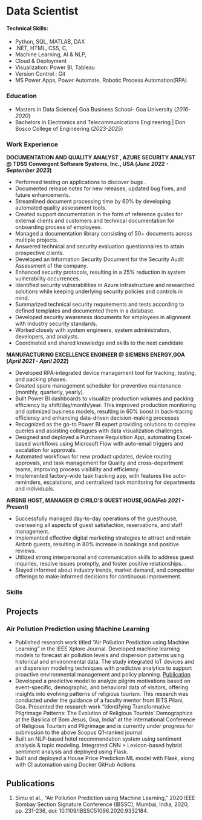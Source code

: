 # Data Scientist

#### Technical Skills: 
- Python, SQL, MATLAB, DAX
- .NET, HTML, CSS, C, 
- Machine Learning, AI & NLP, 
- Cloud & Deployment
- Visualization: Power BI, Tableau
- Version Control : Git
- MS Power Apps, Power Automate, Robotic Process Automation(RPA)
  
### Education
- Masters in Data Science| Goa Business School- Goa University (_2016-2020_)
- Bachelors in Electronics and Telecommunications Engineering | Don Bosco College of Engineering (_2023-2025_)

### Work Experience
**DOCUMENTATION AND QUALITY ANALYST , AZURE SECURITY ANALYST @ TDSS Convergent Software Systems, Inc., USA (_June 2022 - September 2023_)**
- Performed testing on applications to discover bugs .
- Documented release notes for new releases, updated bug fixes, and future enhancements. 
- Streamlined document processing time by 60% by developing automated quality assessment tools.
- Created support documentation in the form of reference guides for external clients and customers and technical documentation for onboarding process of employees.
- Managed a documentation library consisting of 50+ documents across multiple projects.
- Answered technical and security evaluation questionnaires to attain prospective clients. 
- Developed an Information Security Document for the Security Audit Assessment of the company.
- Enhanced security protocols, resulting in a 25% reduction in system vulnerability occurrences.
- Identified security vulnerabilities in Azure infrastructure and researched solutions while keeping underlying security policies and controls in mind. 
- Summarized technical security requirements and tests according to defined templates and documented them in a database.
- Developed security awareness documents for employees in alignment with Industry security standards. 
- Worked closely with system engineers, system administrators, developers, and analysts. 
- Coordinated and shared knowledge and skills to the next candidate

**MANUFACTURING EXCELLENCE ENGINEER @ SIEMENS ENERGY,GOA (_April 2021 - April 2022_)**
- Developed RPA-integrated device management tool for tracking, testing, and packing phases.
- Created spare management scheduler for preventive maintenance (monthly, quarterly, yearly).
- Built Power BI dashboards to visualize production volumes and packing efficiency  by shift/day/month/year. This improved production monitoring and optimized business models, resulting in 60% boost in back-tracing efficiency and enhancing data-driven decision-making processes
- Recognized as the go-to Power BI expert providing solutions to complex queries and assisting colleagues with data visualization challenges. 
- Designed and deployed a Purchase Requisition App, automating Excel-based workflows using Microsoft Flow with auto-email triggers and escalation for approvals.
- Automated workflows for new product updates, device routing approvals, and task management for Quality and cross-department teams, improving process visibility and efficiency.
- Implemented factory-wide task tracking app, with features like auto-reminders, escalations, and centralized task monitoring for departments and individuals.

**AIRBNB HOST, MANAGER @ CIRILO’S GUEST HOUSE,GOA(_Feb 2021 - Present_)** 
- Successfully managed day-to-day operations of the guesthouse, overseeing all aspects of guest satisfaction, reservations, and staff management. 
- Implemented effective digital marketing strategies to attract and retain Airbnb guests, resulting in 80% increase in bookings and positive reviews. 
- Utilized strong interpersonal and communication skills to address guest inquiries, resolve issues promptly, and foster positive relationships. . 
- Stayed informed about industry trends, market demand, and competitor offerings to make informed decisions for continuous improvement.


### Skills




## Projects
### Air Pollution Prediction using Machine Learning
- Published research work titled “Air Pollution Prediction using Machine Learning” in the IEEE Xplore Journal. Developed machine learning models to forecast air pollution levels and dispersion patterns using historical and environmental data. The study integrated IoT devices  and air dispersion modeling techniques with predictive analytics to support proactive environmental management and policy planning.
[Publication](https://ieeexplore.ieee.org/document/9332184)
- Developed a predictive model to analyze pilgrim motivations based on event-specific, demographic, and behavioral data of visitors, offering insights into evolving patterns of religious tourism. This research was conducted under the guidance of a faculty mentor from BITS Pilani, Goa. Presented the research work “Identifying Transformative Pilgrimage Patterns: The Evolution of Religious Tourists’ Demographics at the Basilica of Bom Jesus, Goa, India” at the International Conference of Religious Tourism and Pilgrimage and is currently under progress for submission to the above Scopus Q1-ranked journal.
- Built an NLP-based hotel recommendation system using sentiment analysis & topic modeling. Integrated CNN + Lexicon-based hybrid sentiment analysis and deployed using Flask.
- Built and deployed a House Price Prediction ML model with Flask, along with CI automation using Docker GitHub Actions
  
## Publications
1. Simu et al., "Air Pollution Prediction using Machine Learning," 2020 IEEE Bombay Section Signature Conference (IBSSC), Mumbai, India, 2020, pp. 231-236, doi: 10.1109/IBSSC51096.2020.9332184.


